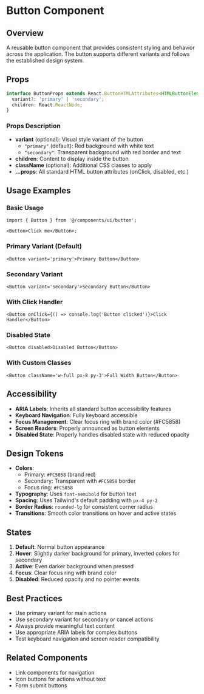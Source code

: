 # Button Component

## Overview

A reusable button component that provides consistent styling and behavior across the application. The button supports different variants and follows the established design system.

## Props

```typescript
interface ButtonProps extends React.ButtonHTMLAttributes<HTMLButtonElement> {
  variant?: 'primary' | 'secondary';
  children: React.ReactNode;
}
```

### Props Description

- **variant** (optional): Visual style variant of the button
  - `"primary"` (default): Red background with white text
  - `"secondary"`: Transparent background with red border and text
- **children**: Content to display inside the button
- **className** (optional): Additional CSS classes to apply
- **...props**: All standard HTML button attributes (onClick, disabled, etc.)

## Usage Examples

### Basic Usage

```tsx
import { Button } from '@/components/ui/button';

<Button>Click me</Button>;
```

### Primary Variant (Default)

```tsx
<Button variant='primary'>Primary Button</Button>
```

### Secondary Variant

```tsx
<Button variant='secondary'>Secondary Button</Button>
```

### With Click Handler

```tsx
<Button onClick={() => console.log('Button clicked')}>Click Handler</Button>
```

### Disabled State

```tsx
<Button disabled>Disabled Button</Button>
```

### With Custom Classes

```tsx
<Button className='w-full px-8 py-3'>Full Width Button</Button>
```

## Accessibility

- **ARIA Labels**: Inherits all standard button accessibility features
- **Keyboard Navigation**: Fully keyboard accessible
- **Focus Management**: Clear focus ring with brand color (#FC5858)
- **Screen Readers**: Properly announced as button elements
- **Disabled State**: Properly handles disabled state with reduced opacity

## Design Tokens

- **Colors**:
  - Primary: `#FC5858` (brand red)
  - Secondary: Transparent with `#FC5858` border
  - Focus ring: `#FC5858`
- **Typography**: Uses `font-semibold` for button text
- **Spacing**: Uses Tailwind's default padding with `px-4 py-2`
- **Border Radius**: `rounded-lg` for consistent corner radius
- **Transitions**: Smooth color transitions on hover and active states

## States

1. **Default**: Normal button appearance
2. **Hover**: Slightly darker background for primary, inverted colors for secondary
3. **Active**: Even darker background when pressed
4. **Focus**: Clear focus ring with brand color
5. **Disabled**: Reduced opacity and no pointer events

## Best Practices

- Use primary variant for main actions
- Use secondary variant for secondary or cancel actions
- Always provide meaningful text content
- Use appropriate ARIA labels for complex buttons
- Test keyboard navigation and screen reader compatibility

## Related Components

- Link components for navigation
- Icon buttons for actions without text
- Form submit buttons

